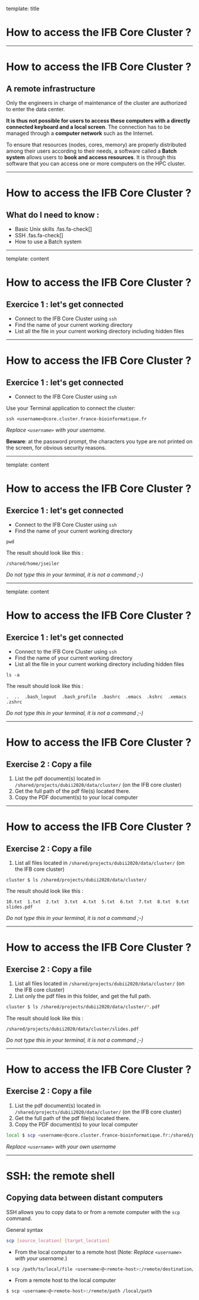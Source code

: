 template: title

# How to access the IFB Core Cluster ?

---

# How to access the IFB Core Cluster ?

## A remote infrastructure

Only the engineers in charge of maintenance of the cluster are authorized to enter the data center.

**It is thus not possible for users to access these computers with a directly connected keyboard and a local screen**. The connection has to be managed through a **computer network** such as the Internet.

To ensure that resources (nodes, cores, memory) are properly distributed among their users according to their needs, a software called a **Batch system** allows users to **book and access resources**. It is through this software that you can access one or more computers on the HPC cluster.

---

# How to access the IFB Core Cluster ?

## What do I need to know :

* Basic Unix skills .fas.fa-check[]
* SSH .fas.fa-check[]
* How to use a Batch system

---

template: content

# How to access the IFB Core Cluster ?

## Exercice 1 : let's get connected

* Connect to the IFB Core Cluster using `ssh`
* Find the name of your current working directory
* List all the file in your current working directory including hidden files

---

# How to access the IFB Core Cluster ?

## Exercice 1 : let's get connected

* Connect to the IFB Core Cluster using `ssh`

Use your Terminal application to connect the cluster:
```shell
ssh <username>@core.cluster.france-bioinformatique.fr
```
*Replace `<username>` with your username.*

**Beware**: at the password prompt, the characters you type are not printed on the screen, for obvious security reasons.

---

template: content

# How to access the IFB Core Cluster ?

## Exercice 1 : let's get connected

* Connect to the IFB Core Cluster using `ssh`
* Find the name of your current working directory

```shell
pwd
```

The result should look like this :
```
/shared/home/jseiler
```
*Do not type this in your terminal, it is not a command ;-)*

---

template: content

# How to access the IFB Core Cluster ?

## Exercice 1 : let's get connected

* Connect to the IFB Core Cluster using `ssh`
* Find the name of your current working directory
* List all the file in your current working directory including hidden files

```shell
ls -a
```

The result should look like this :
```shell
.  ..  .bash_logout  .bash_profile  .bashrc  .emacs  .kshrc  .xemacs  .zshrc
```
*Do not type this in your terminal, it is not a command ;-)*

---

# How to access the IFB Core Cluster ?

## Exercise 2 : Copy a file

1. List the pdf document(s) located in `/shared/projects/dubii2020/data/cluster/` (on the IFB core cluster)
3. Get the full path of the pdf file(s) located there.
4. Copy the PDF document(s) to your local computer

---

# How to access the IFB Core Cluster ?

## Exercise 2 : Copy a file


1. List all files located in `/shared/projects/dubii2020/data/cluster/` (on the IFB core cluster)

```shell
cluster $ ls /shared/projects/dubii2020/data/cluster/
```

The result should look like this :
```shell
10.txt  1.txt  2.txt  3.txt  4.txt  5.txt  6.txt  7.txt  8.txt  9.txt slides.pdf
```
*Do not type this in your terminal, it is not a command ;-)*

---

# How to access the IFB Core Cluster ?

## Exercise 2 : Copy a file

1. List all files located in `/shared/projects/dubii2020/data/cluster/` (on the IFB core cluster)
2. List only the pdf files in this folder, and get the full path.

```bash
cluster $ ls /shared/projects/dubii2020/data/cluster/*.pdf
```

The result should look like this :
```shell
/shared/projects/dubii2020/data/cluster/slides.pdf
```
*Do not type this in your terminal, it is not a command ;-)*

---

# How to access the IFB Core Cluster ?

## Exercise 2 : Copy a file

1. List the pdf document(s) located in `/shared/projects/dubii2020/data/cluster/` (on the IFB core cluster)
2. Get the full path of the pdf file(s) located there.
3. Copy the PDF document(s) to your local computer

```bash
local $ scp <username>@core.cluster.france-bioinformatique.fr:/shared/projects/dubii2020/data/cluster/*.pdf .
```
*Replace `<username>` with your own username*

---

# SSH: the remote shell

## Copying data between distant computers

SSH allows you to copy data to or from a remote computer with the `scp` command.

General syntax

```bash
scp [source_location] [target_location]
```

* From the local computer to a remote host (Note: *Replace `<username>` with your username.*)


```bash
$ scp /path/to/local/file <username>@<remote-host>:/remote/destination/path
```

* From a remote host to the local computer

```bash
$ scp <username>@<remote-host>:/remote/path /local/path
```
